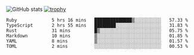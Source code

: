 ![GitHub stats](https://github-readme-stats.vercel.app/api?username=ksk001100&show_icons=true&theme=tokyonight)
[![trophy](https://github-profile-trophy.vercel.app/?username=ksk001100&theme=onedark)](https://github.com/ryo-ma/github-profile-trophy)

<!--START_SECTION:waka-->

```text
Ruby             5 hrs 16 mins   ██████████████▒░░░░░░░░░░   57.33 %
TypeScript       2 hrs 55 mins   ████████░░░░░░░░░░░░░░░░░   31.83 %
Rust             31 mins         █▒░░░░░░░░░░░░░░░░░░░░░░░   05.75 %
Markdown         10 mins         ▒░░░░░░░░░░░░░░░░░░░░░░░░   01.85 %
YAML             8 mins          ▒░░░░░░░░░░░░░░░░░░░░░░░░   01.57 %
TOML             2 mins          ░░░░░░░░░░░░░░░░░░░░░░░░░   00.53 %
```

<!--END_SECTION:waka-->
